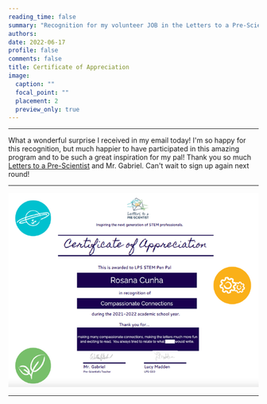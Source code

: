 ```yaml
--- 
reading_time: false
summary: "Recognition for my volunteer JOB in the Letters to a Pre-Scientist project"
authors:
date: 2022-06-17
profile: false
comments: false
title: Certificate of Appreciation  
image:
  caption: ""
  focal_point: ""
  placement: 2
  preview_only: true
---
```

---

What a wonderful surprise I received in my email today! I'm so happy for this recognition, but much happier to have participated in this amazing program and to be such 
a great inspiration for my pal! Thank you so much [Letters to a Pre-Scientist](https://prescientist.org/) and Mr. Gabriel. Can't wait to sign up again next round! 

---
![LPS](https://raw.githubusercontent.com/rosanafcunha/website_rosanafcunha/master/content/post/LPS/featured.png "LPS")

---

